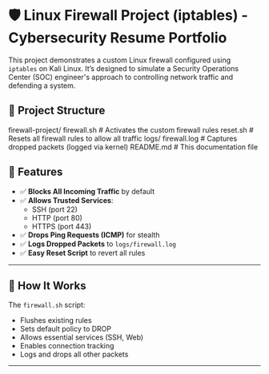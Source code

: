 # 🛡️ Linux Firewall Project (iptables) - Cybersecurity Resume Portfolio

This project demonstrates a custom Linux firewall configured using `iptables` on Kali Linux. It’s designed to simulate a Security Operations Center (SOC) engineer's approach to controlling network traffic and defending a system.

## 📁 Project Structure
firewall-project/
 firewall.sh # Activates the custom firewall rules 
 reset.sh # Resets all firewall rules to allow all traffic 
     logs/ 
     firewall.log # Captures dropped packets (logged via kernel) 
     README.md # This documentation file

## 🚀 Features

- ✅ **Blocks All Incoming Traffic** by default
- ✅ **Allows Trusted Services**:  
  - SSH (port 22)  
  - HTTP (port 80)  
  - HTTPS (port 443)
- ✅ **Drops Ping Requests (ICMP)** for stealth
- ✅ **Logs Dropped Packets** to `logs/firewall.log`
- ✅ **Easy Reset Script** to revert all rules

---

## 🧠 How It Works

The `firewall.sh` script:
- Flushes existing rules
- Sets default policy to DROP
- Allows essential services (SSH, Web)
- Enables connection tracking
- Logs and drops all other packets

---
